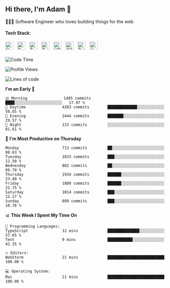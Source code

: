 <h2>Hi there, I'm Adam 👋</h2>

🧑🏻‍💻 Software Engineer who loves building things for the web

<h4>Tech Stack:</h4>

[next.js-link]: https://nextjs.org/
[react.js-link]: https://react.dev/
[typescript-link]: https://www.typescriptlang.org/
[tailwind-link]: https://tailwindcss.com/
[html-link]: https://html.com/
[css-link]: [https://html.com/](https://developer.mozilla.org/en-US/docs/Web/CSS)
[prisma-link]: https://www.prisma.io/
[vercel-link]: https://vercel.com/

[<img align="left" alt="Next.js" width="25px" src="https://cdn.simpleicons.org/nextdotjs/0000000/ffffff" style="padding-right:10px;" />][next.js-link]
[<img align="left" alt="React.js" width="25px" src="https://cdn.simpleicons.org/react/61DAFB" style="padding-right:10px;" />][react.js-link]
[<img align="left" alt="TypeScript" width="25px" src="https://cdn.simpleicons.org/typescript/3178C6" style="padding-right:10px;" />][typescript-link]
[<img align="left" alt="Tailwind" width="25px" src="https://cdn.simpleicons.org/tailwindcss/06B6D4" style="padding-right:10px;" />][tailwind-link]
[<img align="left" alt="HTML" width="25px" src="https://cdn.simpleicons.org/html5/E34F26" style="padding-right:10px;" />][html-link]
[<img align="left" alt="CSS" width="25px" src="https://cdn.simpleicons.org/css3/1572B6" style="padding-right:10px;" />][css-link]
[<img align="left" alt="Prisma" width="25px" src="https://cdn.simpleicons.org/prisma/0000000/ffffff" style="padding-right:10px;" />][prisma-link]
[<img align="left" alt="Vercel" width="25px" src="https://cdn.simpleicons.org/vercel/0000000/ffffff" style="padding-right:10px;" />][vercel-link] <br/><br/>



<!--START_SECTION:waka-->
![Code Time](http://img.shields.io/badge/Code%20Time-5%20hrs%2033%20mins-blue)

![Profile Views](http://img.shields.io/badge/Profile%20Views-354-blue)

![Lines of code](https://img.shields.io/badge/From%20Hello%20World%20I%27ve%20Written-1.5%20million%20lines%20of%20code-blue)

**I'm an Early 🐤** 

```text
🌞 Morning                1485 commits        ████░░░░░░░░░░░░░░░░░░░░░   17.97 % 
🌆 Daytime                4203 commits        █████████████░░░░░░░░░░░░   50.85 % 
🌃 Evening                2444 commits        ███████░░░░░░░░░░░░░░░░░░   29.57 % 
🌙 Night                  133 commits         ░░░░░░░░░░░░░░░░░░░░░░░░░   01.61 % 
```
📅 **I'm Most Productive on Thursday** 

```text
Monday                   713 commits         ██░░░░░░░░░░░░░░░░░░░░░░░   08.63 % 
Tuesday                  1033 commits        ███░░░░░░░░░░░░░░░░░░░░░░   12.50 % 
Wednesday                802 commits         ██░░░░░░░░░░░░░░░░░░░░░░░   09.70 % 
Thursday                 1934 commits        ██████░░░░░░░░░░░░░░░░░░░   23.40 % 
Friday                   1880 commits        ██████░░░░░░░░░░░░░░░░░░░   22.75 % 
Saturday                 1014 commits        ███░░░░░░░░░░░░░░░░░░░░░░   12.27 % 
Sunday                   889 commits         ███░░░░░░░░░░░░░░░░░░░░░░   10.76 % 
```


📊 **This Week I Spent My Time On** 

```text
💬 Programming Languages: 
TypeScript               12 mins             ██████████████░░░░░░░░░░░   57.65 % 
Text                     9 mins              ███████████░░░░░░░░░░░░░░   42.35 % 

🔥 Editors: 
WebStorm                 21 mins             █████████████████████████   100.00 % 

💻 Operating System: 
Mac                      21 mins             █████████████████████████   100.00 % 
```


<!--END_SECTION:waka-->
